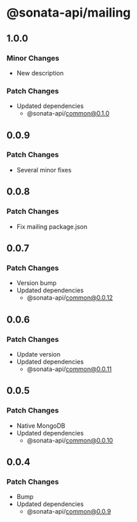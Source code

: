 # @sonata-api/mailing

## 1.0.0

### Minor Changes

- New description

### Patch Changes

- Updated dependencies
  - @sonata-api/common@0.1.0

## 0.0.9

### Patch Changes

- Several minor fixes

## 0.0.8

### Patch Changes

- Fix mailing package.json

## 0.0.7

### Patch Changes

- Version bump
- Updated dependencies
  - @sonata-api/common@0.0.12

## 0.0.6

### Patch Changes

- Update version
- Updated dependencies
  - @sonata-api/common@0.0.11

## 0.0.5

### Patch Changes

- Native MongoDB
- Updated dependencies
  - @sonata-api/common@0.0.10

## 0.0.4

### Patch Changes

- Bump
- Updated dependencies
  - @sonata-api/common@0.0.9
